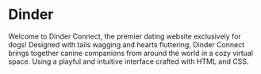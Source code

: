 # Dinder
Welcome to Dinder Connect, the premier dating website exclusively for dogs! Designed with tails wagging and hearts fluttering, Dinder Connect brings together canine companions from around the world in a cozy virtual space. Using a playful and intuitive interface crafted with HTML and CSS.
